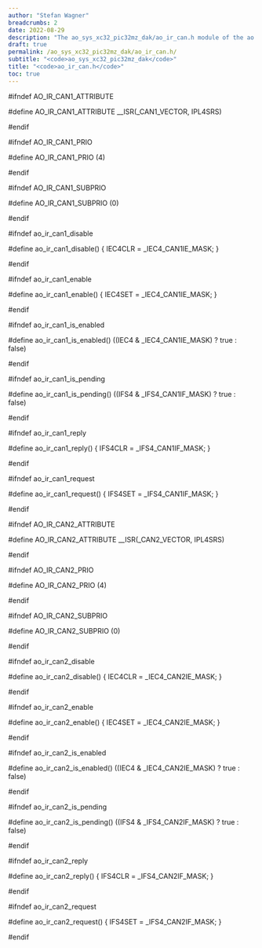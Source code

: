 ```yaml
---
author: "Stefan Wagner"
breadcrumbs: 2
date: 2022-08-29
description: "The ao_sys_xc32_pic32mz_dak/ao_ir_can.h module of the ao real-time operating system."
draft: true
permalink: /ao_sys_xc32_pic32mz_dak/ao_ir_can.h/ 
subtitle: "<code>ao_sys_xc32_pic32mz_dak</code>"
title: "<code>ao_ir_can.h</code>"
toc: true
---
```


#ifndef AO_IR_CAN1_ATTRIBUTE

#define AO_IR_CAN1_ATTRIBUTE        __ISR(_CAN1_VECTOR, IPL4SRS)

#endif

#ifndef AO_IR_CAN1_PRIO

#define AO_IR_CAN1_PRIO             (4)

#endif

#ifndef AO_IR_CAN1_SUBPRIO

#define AO_IR_CAN1_SUBPRIO          (0)

#endif

#ifndef ao_ir_can1_disable

#define ao_ir_can1_disable()        { IEC4CLR = _IEC4_CAN1IE_MASK; }

#endif

#ifndef ao_ir_can1_enable

#define ao_ir_can1_enable()         { IEC4SET = _IEC4_CAN1IE_MASK; }

#endif

#ifndef ao_ir_can1_is_enabled

#define ao_ir_can1_is_enabled()     ((IEC4 & _IEC4_CAN1IE_MASK) ? true : false)

#endif

#ifndef ao_ir_can1_is_pending

#define ao_ir_can1_is_pending()     ((IFS4 & _IFS4_CAN1IF_MASK) ? true : false)

#endif

#ifndef ao_ir_can1_reply

#define ao_ir_can1_reply()          { IFS4CLR = _IFS4_CAN1IF_MASK; }

#endif

#ifndef ao_ir_can1_request

#define ao_ir_can1_request()        { IFS4SET = _IFS4_CAN1IF_MASK; }

#endif

#ifndef AO_IR_CAN2_ATTRIBUTE

#define AO_IR_CAN2_ATTRIBUTE        __ISR(_CAN2_VECTOR, IPL4SRS)

#endif

#ifndef AO_IR_CAN2_PRIO

#define AO_IR_CAN2_PRIO             (4)

#endif

#ifndef AO_IR_CAN2_SUBPRIO

#define AO_IR_CAN2_SUBPRIO          (0)

#endif

#ifndef ao_ir_can2_disable

#define ao_ir_can2_disable()        { IEC4CLR = _IEC4_CAN2IE_MASK; }

#endif

#ifndef ao_ir_can2_enable

#define ao_ir_can2_enable()         { IEC4SET = _IEC4_CAN2IE_MASK; }

#endif

#ifndef ao_ir_can2_is_enabled

#define ao_ir_can2_is_enabled()     ((IEC4 & _IEC4_CAN2IE_MASK) ? true : false)

#endif

#ifndef ao_ir_can2_is_pending

#define ao_ir_can2_is_pending()     ((IFS4 & _IFS4_CAN2IF_MASK) ? true : false)

#endif

#ifndef ao_ir_can2_reply

#define ao_ir_can2_reply()          { IFS4CLR = _IFS4_CAN2IF_MASK; }

#endif

#ifndef ao_ir_can2_request

#define ao_ir_can2_request()        { IFS4SET = _IFS4_CAN2IF_MASK; }

#endif

